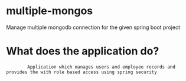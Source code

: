 # multiple-mongos
Manage multiple mongodb connection for the given spring boot project

# What does the application do?
            Application which manages users and employee records and provides the with role based access using spring security
